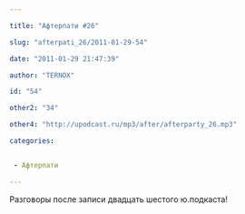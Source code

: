 ```yaml
---

title: "Афтерпати #26"

slug: "afterpati_26/2011-01-29-54"

date: "2011-01-29 21:47:39"

author: "TERNOX"

id: "54"

other2: "34"

other4: "http://upodcast.ru/mp3/after/afterparty_26.mp3"

categories:


 - Афтерпати

---
```

Разговоры после записи двадцать шестого ю.подкаста!